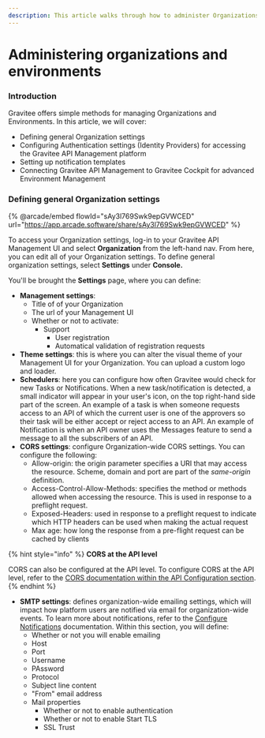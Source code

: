 ```yaml
---
description: This article walks through how to administer Organizations and Environments
---
```


# Administering organizations and environments

### Introduction

Gravitee offers simple methods for managing Organizations and Environments. In this article, we will cover:

* Defining general Organization settings
* Configuring Authentication settings (Identity Providers) for accessing the Gravitee API Management platform&#x20;
* Setting up notification templates
* Connecting Gravitee API Management to Gravitee Cockpit for advanced Environment Management

### Defining general Organization settings

{% @arcade/embed flowId="sAy3l769Swk9epGVWCED" url="https://app.arcade.software/share/sAy3l769Swk9epGVWCED" %}

To access your Organization settings, log-in to your Gravitee API Management UI and select **Organization** from the left-hand nav. From here, you can edit all of your Organization settings. To define general organization settings, select **Settings** under **Console.**&#x20;

You'll be brought the **Settings** page, where you can define:

* **Management settings**:
  * Title of of your Organization
  * The url of your Management UI
  * Whether or not to activate:
    * Support
      * User registration
      * Automatical validation of registration requests
* **Theme settings**: this is where you can alter the visual theme of your Management UI for your Organization. You can upload a custom logo and loader.
* **Schedulers**: here you can configure how often Gravitee would check for new Tasks or Notifications. When a new task/notification is detected, a small indicator will appear in your user's icon, on the top right-hand side part of the screen. An example of a task is when someone requests access to an API of which the current user is one of the approvers so their task will be either accept or reject access to an API. An example of Notification is when an API owner uses the Messages feature to send a message to all the subscribers of an API.
* **CORS settings**: configure Organization-wide CORS settings. You can configure the following:
  * Allow-origin: the origin parameter specifies a URI that may access the resource. Scheme, domain and port are part of the _same-origin_ definition.
  * Access-Control-Allow-Methods: specifies the method or methods allowed when accessing the resource. This is used in response to a preflight request.
  * Exposed-Headers: used in response to a preflight request to indicate which HTTP headers can be used when making the actual request
  * Max age: how long the response from a pre-flight request can be cached by clients

{% hint style="info" %}
**CORS at the API level**

CORS can also be configured at the API level. To configure CORS at the API level, refer to the [CORS documentation within the API Configuration section](../api-configuration/v2-api-configuration/configure-cors.md#configure-cors).&#x20;
{% endhint %}

* **SMTP settings**: defines organization-wide emailing settings, which will impact how platform users are notified via email for organization-wide events. To learn more about notifications, refer to the [Configure Notifications](../../getting-started/configuration/notifications.md) documentation. Within this section, you will define:
  * Whether or not you will enable emailing
  * Host
  * Port
  * Username
  * PAssword
  * Protocol
  * Subject line content
  * "From" email address
  * Mail properties
    * Whether or not to enable authentication
    * Whether or not to enable Start TLS
    * SSL Trust
